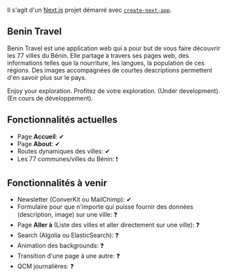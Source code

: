 Il s'agit d'un [Next.js](https://nextjs.org/) projet démarré avec [`create-next-app`](https://github.com/vercel/next.js/tree/canary/packages/create-next-app).

## Benin Travel

Benin Travel est une application web qui a pour but de vous faire découvrir les 77 villes du Bénin. Elle partage à travers ses pages web, des informations telles que la nourriture, les langues, la population de ces régions. Des images accompagnées de courtes descriptions permettent d'en savoir plus sur le pays.

Enjoy your exploration.
Profitez de votre exploration.
(Under development).
(En cours de développement).

## Fonctionnalités actuelles

- Page **Accueil**: ✔
- Page **About**: ✔
- Routes dynamiques des villes: ✔
- Les 77 communes/villes du Bénin: ❗

## Fonctionnalités à venir

- Newsletter (ConverKit ou MailChimp): ✔
- Formulaire pour que n'importe qui puisse fournir des données (description, image) sur une ville: ❓
- Page **Aller à** (Liste des villes et aller directement sur une ville): ❓
- Search (Algolia ou ElasticSearch): ❓
- Animation des backgrounds: ❓
- Transition d'une page à une autre: ❓
- QCM journalières: ❓